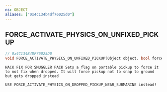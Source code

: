 ```yaml
---
ns: OBJECT
aliases: ["0x4c134b4df76025d0"]
---
```

## FORCE_ACTIVATE_PHYSICS_ON_UNFIXED_PICKUP

```c
// 0x4C134B4DF76025D0
void FORCE_ACTIVATE_PHYSICS_ON_UNFIXED_PICKUP(Object object, bool force);
```

```
HACK FIX FOR SMUGGLER PACK Sets a flag on portable pickup to force it to not fix when dropped. It will force pickup not to snap to ground but gets dropped instead

USE FORCE_ACTIVATE_PHYSICS_ON_DROPPED_PICKUP_NEAR_SUBMARINE instead!
```
